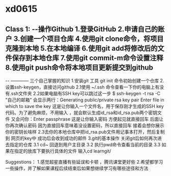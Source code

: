 # xd0615
Class 1:
--操作Github
1.登录GitHub
2.申请自己的账户
3.创建一个项目仓库
4.使用git clone命令，将项目克隆到本地
5.在本地编译
6.使用git add将修改后的文件保存到本地仓库
7.使用git commit-m命令设置注释
8.使用git push命令将本地项目更新提交到github
--
--
————
三个自己掌握的知识
1.安装git 工具
git init 命令初始创建一个仓库
2.设置ssh-keygen，直接访问github
 2.1使用 ~/.ssh 命令查看一下你的电脑上有没有.ssh文件夹
 2.2如果电脑有SSH key可以跳过这一步
    $ ssh-keygen -t rsa -C "自己的邮箱"
    会显示两行：Generating public/private rsa key pair
                Enter file in which to save the key
    这是让你输入一个文件名，用于保存刚才生成的SSH key代码。为了避免麻烦，不用输入 ，就会默认生成id_rsa和id_rsa.pub两个密钥文件
    又会问你：Enter passphrase
    这是让你输入密码 方便起见就直接回车 
    后面让你再次确认密码  因为直接回车意味着没设置密码，所以直接回车
    接着会想你展示你的密钥长啥样
 2.3去你的本地仓库中把id_rsa.pub文件用记事本打开，然后复制到 网页的key中
    成功后会收到成功的邮件
3.git的基本操作
  关闭git后如何再次进去指定的仓库
  3.1 cd~  回退到用户主目录
  3.2 执行pwd命令查看当前的目录
  3.3 如果在指定的放库下要执行具体的文件 
    输入cd learngit/

Suggestions：
1.感觉超星直播有些延误和卡顿 ，腾讯课堂更好些
2.希望都学习一些操作，并了解如果课程后续结束后如果想继续学习有哪些途径和方法

